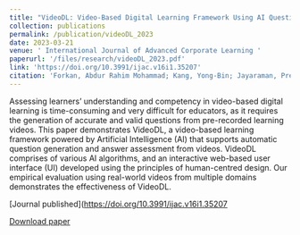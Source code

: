 ```yaml
---
title: "VideoDL: Video-Based Digital Learning Framework Using AI Question Generation and Answer Assessment (2023)"
collection: publications
permalink: /publication/videoDL_2023
date: 2023-03-21
venue: ' International Journal of Advanced Corporate Learning '
paperurl: '/files/research/videoDL_2023.pdf'
link: 'https://doi.org/10.3991/ijac.v16i1.35207'
citation: 'Forkan, Abdur Rahim Mohammad; Kang, Yong-Bin; Jayaraman, Prem Prakash; Du, Hung; Thomson, Steven; Kollias, Elizabeth; Wieland, Natalie (2023). VideoDL: Video-Based Digital Learning Framework Using AI Question Generation and Answer Assessment, 16, pp. 19-27.'
---
```


Assessing learners’ understanding and competency in video-based digital learning is time-consuming and very difficult for educators, as it requires the generation of accurate and valid questions from pre-recorded learning videos. This paper demonstrates VideoDL, a video-based learning framework powered by Artificial Intelligence (AI) that supports automatic question generation and answer assessment from videos. VideoDL comprises of various AI algorithms, and an interactive web-based user interface (UI) developed using the principles of human-centred design. Our empirical evaluation using real-world videos from multiple domains demonstrates the effectiveness of VideoDL.

[Journal published](https://doi.org/10.3991/ijac.v16i1.35207

[Download paper](/files/research/videoDL_2023.pdf)